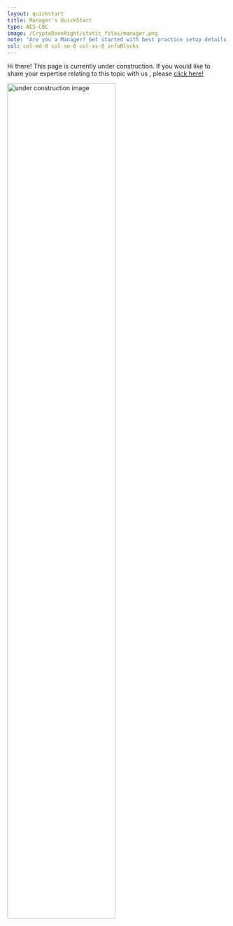 ```yaml
---
layout: quickstart
title: Manager's QuickStart
type: AES-CBC
image: /CryptoDoneRight/static_files/manager.png
note: "Are you a Manager? Get started with best practice setup details above."
col: col-md-8 col-sm-8 col-xs-8 infoBlocks
---
```


Hi there! This page is currently under construction. If you would like to share your expertise relating to this topic with us , please <a href="CryptoDoneRight/CONTRIBUTING-template.md">click here!</a>

<img src="/CryptoDoneRight/static_files/under_construction.jpg" style="width:70%;height:70%;" alt="under construction image">
